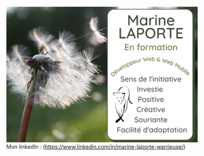 ![Cover](https://github.com/Warrieuse/Warrieuse/blob/main/img/cover.png)
Mon linkedIn : (https://www.linkedin.com/in/marine-laporte-warrieuse/)

<!--
**Warrieuse/Warrieuse** is a ✨ _special_ ✨ repository because its `README.md` (this file) appears on your GitHub profile.
### Hi there 👋
Here are some ideas to get you started:

- 🔭 I’m currently working on ...
- 🌱 I’m currently learning ...
- 👯 I’m looking to collaborate on ...
- 🤔 I’m looking for help with ...
- 💬 Ask me about ...
- 📫 How to reach me: ...
- 😄 Pronouns: ...
- ⚡ Fun fact: ...
-->
